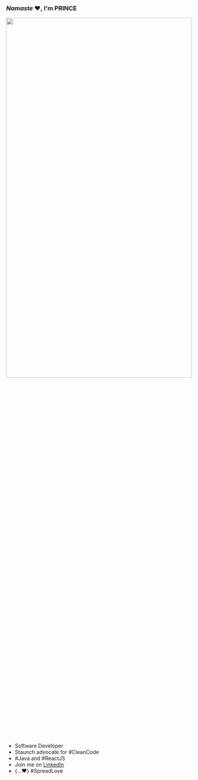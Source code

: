 ### ***Namaste*** ♥️, I'm PRINCE

<img src="https://firebasestorage.googleapis.com/v0/b/prince-photos.appspot.com/o/My%20Post.jpg?alt=media&token=4d6fd8c8-c029-4f20-8fce-399990389883" 
     alt="" align="center"
     width="100%" height ="50%" />
<!-- ![animated](https://firebasestorage.googleapis.com/v0/b/prince-photos.appspot.com/o/My%20Post.jpg?alt=media&token=4d6fd8c8-c029-4f20-8fce-399990389883){width="100px"} -->
<!-- ![animated](https://firebasestorage.googleapis.com/v0/b/prince-photos.appspot.com/o/IMG_3704.jpg?alt=media&token=293a8b43-3475-4d08-9342-d0bbee06e851) -->
<!-- ![animated](https://firebasestorage.googleapis.com/v0/b/prince-photos.appspot.com/o/863D7A7C-3200-418B-8BDA-4E0F13484CB6.jpeg?alt=media&token=834c194c-8659-4750-afe4-99a57bcf3a62) -->

- Software Developer
- Staunch advocate for #CleanCode
- #Java and #ReactJS 
- Join me on [LinkedIn](https://in.linkedin.com/in/prince-singh-a22584111)
- {...♥️} #SpreadLove

